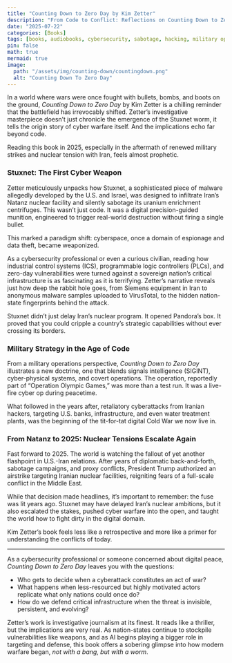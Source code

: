 ```yaml
---
title: "Counting Down to Zero Day by Kim Zetter"
description: "From Code to Conflict: Reflections on Counting Down to Zero Day and the Dawn of Cyber Warfare."
date: "2025-07-22"
categories: [Books]
tags: [books, audiobooks, cybersecurity, sabotage, hacking, military ops, cyber warfare]
pin: false
math: true
mermaid: true
image:
  path: "/assets/img/counting-down/countingdown.png"
  alt: "Counting Down To Zero Day"
---
```


In a world where wars were once fought with bullets, bombs, and boots on the ground, *Counting Down to Zero Day* by Kim Zetter is a chilling reminder that the battlefield has irrevocably shifted. Zetter’s investigative masterpiece doesn’t just chronicle the emergence of the Stuxnet worm, it tells the origin story of cyber warfare itself. And the implications echo far beyond code.

Reading this book in 2025, especially in the aftermath of renewed military strikes and nuclear tension with Iran, feels almost prophetic.

### **Stuxnet: The First Cyber Weapon**

Zetter meticulously unpacks how Stuxnet, a sophisticated piece of malware allegedly developed by the U.S. and Israel, was designed to infiltrate Iran’s Natanz nuclear facility and silently sabotage its uranium enrichment centrifuges. This wasn’t just code. It was a digital precision-guided munition, engineered to trigger real-world destruction without firing a single bullet.

This marked a paradigm shift: cyberspace, once a domain of espionage and data theft, became weaponized.

As a cybersecurity professional or even a curious civilian, reading how industrial control systems (ICS), programmable logic controllers (PLCs), and zero-day vulnerabilities were turned against a sovereign nation’s critical infrastructure is as fascinating as it is terrifying. Zetter’s narrative reveals just how deep the rabbit hole goes, from Siemens equipment in Iran to anonymous malware samples uploaded to VirusTotal, to the hidden nation-state fingerprints behind the attack.

Stuxnet didn’t just delay Iran’s nuclear program. It opened Pandora’s box. It proved that you could cripple a country’s strategic capabilities without ever crossing its borders.

### **Military Strategy in the Age of Code**

From a military operations perspective, *Counting Down to Zero Day* illustrates a new doctrine, one that blends signals intelligence (SIGINT), cyber-physical systems, and covert operations. The operation, reportedly part of “Operation Olympic Games,” was more than a test run. It was a live-fire cyber op during peacetime.

What followed in the years after, retaliatory cyberattacks from Iranian hackers, targeting U.S. banks, infrastructure, and even water treatment plants, was the beginning of the tit-for-tat digital Cold War we now live in.

### **From Natanz to 2025: Nuclear Tensions Escalate Again**

Fast forward to 2025. The world is watching the fallout of yet another flashpoint in U.S.-Iran relations. After years of diplomatic back-and-forth, sabotage campaigns, and proxy conflicts, President Trump authorized an airstrike targeting Iranian nuclear facilities, reigniting fears of a full-scale conflict in the Middle East.

While that decision made headlines, it’s important to remember: the fuse was lit years ago. Stuxnet may have delayed Iran’s nuclear ambitions, but it also escalated the stakes, pushed cyber warfare into the open, and taught the world how to fight dirty in the digital domain.

Kim Zetter’s book feels less like a retrospective and more like a primer for understanding the conflicts of today.

---

As a cybersecurity professional or someone concerned about digital peace, *Counting Down to Zero Day* leaves you with the questions:

- Who gets to decide when a cyberattack constitutes an act of war?
- What happens when less-resourced but highly motivated actors replicate what only nations could once do?
- How do we defend critical infrastructure when the threat is invisible, persistent, and evolving?

Zetter’s work is investigative journalism at its finest. It reads like a thriller, but the implications are very real. As nation-states continue to stockpile vulnerabilities like weapons, and as AI begins playing a bigger role in targeting and defense, this book offers a sobering glimpse into how modern warfare began, *not with a bang, but with a worm*.